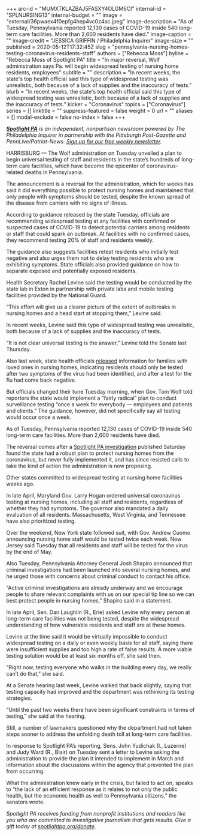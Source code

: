 +++
arc-id = "MUMXTKLAZBAJ5FASXY4OLGM6CI"
internal-id = "SPLNURSING13"
internal-budget = ""
image = "external/36pwaex4f0epfg4hep4vc0z4ac.jpeg"
image-description = "As of Tuesday, Pennsylvania reported 12,130 cases of COVID-19 inside 540 long-term care facilities. More than 2,600 residents have died."
image-caption = ""
image-credit = "JESSICA GRIFFIN / Philadelphia Inquirer"
image-size = ""
published = 2020-05-12T17:32:45Z
slug = "pennsylvania-nursing-homes-testing-coronavirus-residents-staff"
authors = ["Rebecca Moss"]
byline = "Rebecca Moss of Spotlight PA"
title = "In major reversal, Wolf administration says Pa. will begin widespread testing of nursing home residents, employees"
subtitle = ""
description = "In recent weeks, the state's top health official said this type of widespread testing was unrealistic, both because of a lack of supplies and the inaccuracy of tests."
blurb = "In recent weeks, the state's top health official said this type of widespread testing was unrealistic, both because of a lack of supplies and the inaccuracy of tests."
kicker = "Coronavirus"
topics = ["Coronavirus"]
series = []
linktitle = ""
suppress-featured = false
weight = 0
url = ""
aliases = []
modal-exclude = false
no-index = false
+++

<a href="https://www.spotlightpa.org/"><i><b>Spotlight PA</b></i></a><i> is an independent, nonpartisan newsroom powered by The Philadelphia Inquirer in partnership with the Pittsburgh Post-Gazette and PennLive/Patriot-News. </i><a href="https://www.spotlightpa.org/newsletters"><i>Sign up for our free weekly newsletter</i></a><i>.</i>

HARRISBURG — The Wolf administration on Tuesday unveiled a plan to begin universal testing of staff and residents in the state’s hundreds of long-term care facilities, which have become the epicenter of coronavirus-related deaths in Pennsylvania.

The announcement is a reversal for the administration, which for weeks has said it did everything possible to protect nursing homes and maintained that only people with symptoms should be tested, despite the known spread of the disease from carriers with no signs of illness.

According to guidance released by the state Tuesday, officials are recommending widespread testing at any facilities with confirmed or suspected cases of COVID-19 to detect potential carriers among residents or staff that could spark an outbreak. At facilities with no confirmed cases, they recommend testing 20% of staff and residents weekly.

The guidance also suggests facilities retest residents who initially test negative and also urges them not to delay testing residents who are exhibiting symptoms. State officials also provided guidance on how to separate exposed and potentially exposed residents.

Health Secretary Rachel Levine said the testing would be conducted by the state lab in Exton in partnership with private labs and mobile testing facilities provided by the National Guard.

“This effort will give us a clearer picture of the extent of outbreaks in nursing homes and a head start at stopping them,” Levine said.

In recent weeks, Levine said this type of widespread testing was unrealistic, both because of a lack of supplies and the inaccuracy of tests.

“It is not clear universal testing is the answer,” Levine told the Senate last Thursday.

<script src="https://www.spotlightpa.org/embed.js" async></script><div data-spl-embed-version="1" data-spl-src="https://www.spotlightpa.org/embeds/donate/"></div>


Also last week, state health officials <a href="https://www.health.pa.gov/topics/Documents/Diseases%20and%20Conditions/FAQ%20Nursing%20Home%20Staff%20and%20Families.pdf" target=_blank>released</a> information for families with loved ones in nursing homes, indicating residents should only be tested after two symptoms of the virus had been identified, and after a test for the flu had come back negative.

But officials changed their tune Tuesday morning, when Gov. Tom Wolf told reporters the state would implement a “fairly radical” plan to conduct surveillance testing “once a week for everybody — employees and patients and clients.” The guidance, however, did not specifically say all testing would occur once a week.

As of Tuesday, Pennsylvania reported 12,130 cases of COVID-19 inside 540 long-term care facilities. More than 2,600 residents have died.

The reversal comes after a <a href="https://www.spotlightpa.org/news/2020/05/pennsylvania-coronavirus-nursing-homes-plan-quick-strike-teams/">Spotlight PA investigation</a> published Saturday found the state had a robust plan to protect nursing homes from the coronavirus, but never fully implemented it, and has since resisted calls to take the kind of action the administration is now proposing.

Other states committed to widespread testing at nursing home facilities weeks ago.

In late April, Maryland Gov. Larry Hogan ordered universal coronavirus testing at nursing homes, including all staff and residents, regardless of whether they had symptoms. The governor also mandated a daily evaluation of all residents. Massachusetts, West Virginia, and Tennessee have also prioritized testing.

Over the weekend, New York state followed suit, with Gov. Andrew Cuomo announcing nursing home staff would be tested twice each week. New Jersey said Tuesday that all residents and staff will be tested for the virus by the end of May.

Also Tuesday, Pennsylvania Attorney General Josh Shapiro announced that criminal investigations had been launched into several nursing homes, and he urged those with concerns about criminal conduct to contact his office.

“Active criminal investigations are already underway and we encourage people to share relevant complaints with us on our special tip line so we can best protect people in nursing homes,” Shapiro said in a statement.

In late April, Sen. Dan Laughlin (R., Erie) asked Levine why every person at long-term care facilities was not being tested, despite the widespread understanding of how vulnerable residents and staff are at these homes.

Levine at the time said it would be virtually impossible to conduct widespread testing on a daily or even weekly basis for all staff, saying there were insufficient supplies and too high a rate of false results. A more viable testing solution would be at least six months off, she said then.

<script src="https://www.spotlightpa.org/embed.js" async></script><div data-spl-embed-version="1" data-spl-src="https://www.spotlightpa.org/embeds/newsletter/"></div>


“Right now, testing everyone who walks in the building every day, we really can’t do that,” she said.

At a Senate hearing last week, Levine walked that back slightly, saying that testing capacity had improved and the department was rethinking its testing strategies.

“Until the past two weeks there have been significant constraints in terms of testing,” she said at the hearing.

Still, a number of lawmakers questioned why the department had not taken steps sooner to address the unfolding death toll at long-term care facilities.

In response to Spotlight PA’s reporting, Sens. John Yudichak (I., Luzerne) and Judy Ward (R., Blair) on Tuesday sent a letter to Levine asking the administration to provide the plan it intended to implement in March and information about the discussions within the agency that prevented the plan from occurring.

What the administration knew early in the crisis, but failed to act on, speaks to “the lack of an efficient response as it relates to not only the public health, but the economic health as well to Pennsylvania citizens,” the senators wrote.

<i>Spotlight PA receives funding from nonprofit institutions and readers like you who are committed to investigative journalism that gets results. Give a gift today at </i><a href="https://www.spotlightpa.org/donate"><i>spotlightpa.org/donate</i></a><i>.</i>
